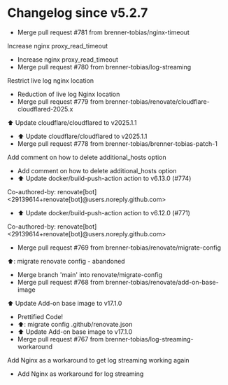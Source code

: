 # Changelog since v5.2.7
- Merge pull request #781 from brenner-tobias/nginx-timeout

Increase nginx proxy_read_timeout 
- Increase nginx proxy_read_timeout 
- Merge pull request #780 from brenner-tobias/log-streaming

Restrict live log nginx location 
- Reduction of live log Nginx location 
- Merge pull request #779 from brenner-tobias/renovate/cloudflare-cloudflared-2025.x

⬆️ Update cloudflare/cloudflared to v2025.1.1 
- ⬆️ Update cloudflare/cloudflared to v2025.1.1 
- Merge pull request #778 from brenner-tobias/brenner-tobias-patch-1

Add comment on how to delete additional_hosts option 
- Add comment on how to delete additional_hosts option 
- ⬆️ Update docker/build-push-action action to v6.13.0 (#774)

Co-authored-by: renovate[bot] <29139614+renovate[bot]@users.noreply.github.com> 
- ⬆️ Update docker/build-push-action action to v6.12.0 (#771)

Co-authored-by: renovate[bot] <29139614+renovate[bot]@users.noreply.github.com> 
- Merge pull request #769 from brenner-tobias/renovate/migrate-config

⬆️: migrate renovate config - abandoned 
- Merge branch 'main' into renovate/migrate-config 
- Merge pull request #768 from brenner-tobias/renovate/add-on-base-image

⬆️ Update Add-on base image to v17.1.0 
- Prettified Code! 
- ⬆️: migrate config .github/renovate.json 
- ⬆️ Update Add-on base image to v17.1.0 
- Merge pull request #767 from brenner-tobias/log-streaming-workaround

Add Nginx as a workaround to get log streaming working again 
- Add Nginx as workaround for log streaming 

